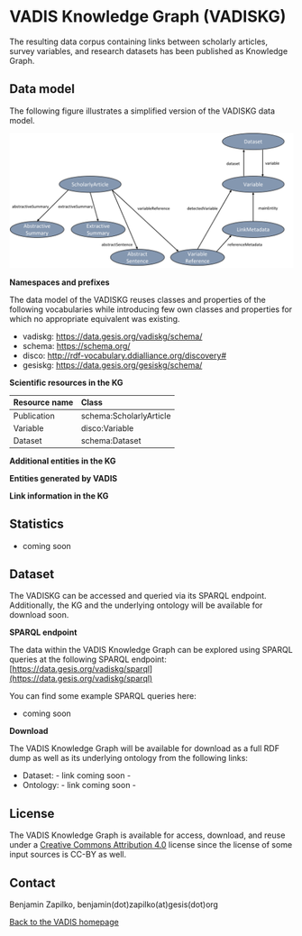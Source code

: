 # VADIS Knowledge Graph (VADISKG)

The resulting data corpus containing links between scholarly articles, survey variables, and research datasets has been published as Knowledge Graph.

## Data model

The following figure illustrates a simplified version of the VADISKG data model.

![VADISKG](VADISKG_links.png)

**Namespaces and prefixes**

The data model of the VADISKG reuses classes and properties of the following vocabularies while introducing few own classes and properties for which no appropriate equivalent was existing.

* vadiskg: https://data.gesis.org/vadiskg/schema/
* schema: https://schema.org/
* disco: http://rdf-vocabulary.ddialliance.org/discovery#
* gesiskg: https://data.gesis.org/gesiskg/schema/

**Scientific resources in the KG**

| Resource name | Class                   |
| :------------ | :---------------------- |
| Publication   | schema:ScholarlyArticle |
| Variable      | disco:Variable          |
| Dataset       | schema:Dataset          |

**Additional entities in the KG**

**Entities generated by VADIS**

**Link information in the KG**

## Statistics

* coming soon 

## Dataset
The VADISKG can be accessed and queried via its SPARQL endpoint. Additionally, the KG and the underlying ontology will be available for download soon.

**SPARQL endpoint**

The data within the VADIS Knowledge Graph can be explored using SPARQL queries at the following SPARQL endpoint: [https://data.gesis.org/vadiskg/sparql](https://data.gesis.org/vadiskg/sparql)

You can find some example SPARQL queries here:

* coming soon 

**Download**

The VADIS Knowledge Graph will be available for download as a full RDF dump as well as its underlying ontology from the following links:

* Dataset: - link coming soon -
* Ontology: - link coming soon -

## License
The VADIS Knowledge Graph is available for access, download, and reuse under a [Creative Commons Attribution 4.0](https://creativecommons.org/licenses/by/4.0/) license since the license of some input sources is CC-BY as well.

## Contact
Benjamin Zapilko, benjamin(dot)zapilko(at)gesis(dot)org


[Back to the VADIS homepage](README.md)
